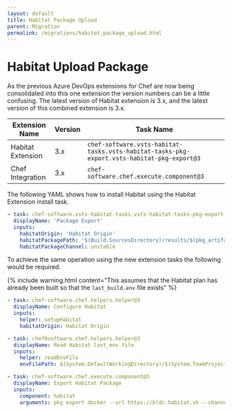 ```yaml
---
layout: default
title: Habitat Package Upload
parent: Migration
permalink: /migrations/habitat_package_upload.html
---
```


# Habitat Upload Package

As the previous Azure DevOps extensions for Chef are now being consolidated into this one extension the version numbers can be a little confusing. The latest version of Habitat extension is 3.x, and the latest version of this combined extension is 3.x.

| Extension Name | Version | Task Name |
|---|---|---|
| Habitat Extension | 3.x | `chef-software.vsts-habitat-tasks.vsts-habitat-tasks-pkg-export.vsts-habitat-pkg-export@3` |
| Chef Integration | 3.x | `chef-software.chef.execute.component@3` | 

The following YAML shows how to install Habitat using the Habitat Extension install task.

```yaml
- task: chef-software.vsts-habitat-tasks.vsts-habitat-tasks-pkg-export.vsts-habitat-pkg-export@3
  displayName: 'Package Export'
  inputs:
    habitatOrigin: 'Habitat Origin'
    habitatPackagePath: '$(Build.SourcesDirectory)/results/$(pkg_artifact)'
    habitatPackageChannel: unstable
```

To achieve the same operation using the new extension tasks the following would be required.

{% include warning.html content="This assumes that the Habitat plan has already been built so that the `last_build.env` file exists" %}

```yaml
- task: chef-software.chef.helpers.helper@3
  displayName: Configure Habitat
  inputs: 
    helper: setupHabitat
    habitatOrigin: Habitat Origin

- task: chef0software.chef.helpers.helper@3
  displayName: Read Habitat last_env file
  inputs:
    helper: readEnvFile
    envFilePath: $(System.DefaultWorkingDirectory)/$(System.TeamProject)-CI/drop/last_build.env

- task: chef-software.chef.execute.component@3
  displayName: Export Habitat Package
  inputs:
    component: habitat
    arguments: pkg export docker --url https://bldr.habitat.sh --channel unstable $(Build.SourcesDirectory)/results/$(pkg_artifact)
```